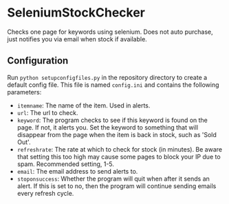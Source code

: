 # SeleniumStockChecker
Checks one page for keywords using selenium. Does not auto purchase, just notifies you via email when stock if available.

## Configuration
Run `python setupconfigfiles.py` in the repository directory to create a default config file. This file is named `config.ini` and contains the following parameters:

- `itemname`: The name of the item. Used in alerts.
- `url`: The url to check.
- `keyword`: The program checks to see if this keyword is found on the page. If not, it alerts you. Set the keyword to something that will disappear from the page when the item is back in stock, such as 'Sold Out'.
- `refreshrate`: The rate at which to check for stock (in minutes). Be aware that setting this too high may cause some pages to block your IP due to spam. Recommended setting, 1-5.
- `email`: The email address to send alerts to.
- `stoponsuccess`: Whether the program will quit when after it sends an alert. If this is set to no, then the program will continue sending emails every refresh cycle.